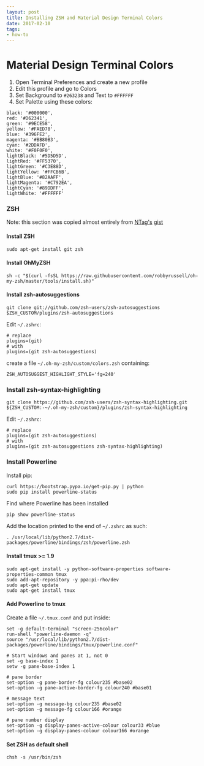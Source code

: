 ```yaml
---
layout: post
title: Installing ZSH and Material Design Terminal Colors
date: 2017-02-10
tags:
- how-to
---
```


# Material Design Terminal Colors

1. Open Terminal Preferences and create a new profile
2. Edit this profile and go to Colors
3. Set Background to `#263238` and Text to `#FFFFFF`
4. Set Palette using these colors:

```
black: '#000000',
red: '#D62341',
green: '#9ECE58',
yellow: '#FAED70',
blue: '#396FE2',
magenta: '#BB80B3',
cyan: '#2DDAFD',
white: '#F0F0F0',
lightBlack: '#5D5D5D',
lightRed: '#FF5370',
lightGreen: '#C3E88D',
lightYellow: '#FFCB6B',
lightBlue: '#82AAFF',
lightMagenta: '#C792EA',
lightCyan: '#89DDFF',
lightWhite: '#FFFFFF'
```

### ZSH

Note: this section was copied almost entirely from [NTag's](https://github.com/NTag) [gist](https://gist.github.com/NTag/39a27aea87aeabe54c09)


#### Install ZSH

```
sudo apt-get install git zsh
```

#### Install OhMyZSH

```
sh -c "$(curl -fsSL https://raw.githubusercontent.com/robbyrussell/oh-my-zsh/master/tools/install.sh)"
```

#### Install zsh-autosuggestions

```
git clone git://github.com/zsh-users/zsh-autosuggestions $ZSH_CUSTOM/plugins/zsh-autosuggestions
```

Edit `~/.zshrc`:

```
# replace
plugins=(git)
# with
plugins=(git zsh-autosuggestions)
```

create a file `~/.oh-my-zsh/custom/colors.zsh` containing:

```
ZSH_AUTOSUGGEST_HIGHLIGHT_STYLE='fg=240'
```

### Install zsh-syntax-highlighting

```
git clone https://github.com/zsh-users/zsh-syntax-highlighting.git ${ZSH_CUSTOM:-~/.oh-my-zsh/custom}/plugins/zsh-syntax-highlighting
```

Edit `~/.zshrc`:

```
# replace
plugins=(git zsh-autosuggestions)
# with
plugins=(git zsh-autosuggestions zsh-syntax-highlighting)
```

### Install Powerline

Install pip:

```
curl https://bootstrap.pypa.io/get-pip.py | python
sudo pip install powerline-status
```
Find where Powerline has been installed

```
pip show powerline-status
```

Add the location printed to the end of `~/.zshrc` as such:

```
. /usr/local/lib/python2.7/dist-packages/powerline/bindings/zsh/powerline.zsh
```

#### Install tmux >= 1.9

```
sudo apt-get install -y python-software-properties software-properties-common tmux
sudo add-apt-repository -y ppa:pi-rho/dev
sudo apt-get update
sudo apt-get install tmux
```

#### Add Powerline to tmux

Create a file `~/.tmux.conf` and put inside:

```
set -g default-terminal "screen-256color"
run-shell "powerline-daemon -q"
source "/usr/local/lib/python2.7/dist-packages/powerline/bindings/tmux/powerline.conf"

# Start windows and panes at 1, not 0
set -g base-index 1
setw -g pane-base-index 1

# pane border
set-option -g pane-border-fg colour235 #base02
set-option -g pane-active-border-fg colour240 #base01

# message text
set-option -g message-bg colour235 #base02
set-option -g message-fg colour166 #orange

# pane number display
set-option -g display-panes-active-colour colour33 #blue
set-option -g display-panes-colour colour166 #orange
```

#### Set ZSH as default shell

```
chsh -s /usr/bin/zsh
```
